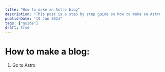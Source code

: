 ```yaml
---
title: "How to make an Astro blog"
description: "This post is a step by step guide on how to make an Astro blog."
publishDate: "19 Jan 2024"
tags: ["guide"]
draft: true
---
```


# How to make a blog:

1. Go to Astro
